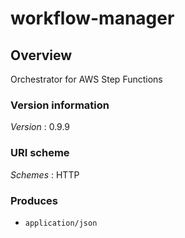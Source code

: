 # workflow-manager


<a name="overview"></a>
## Overview
Orchestrator for AWS Step Functions


### Version information
*Version* : 0.9.9


### URI scheme
*Schemes* : HTTP


### Produces

* `application/json`



